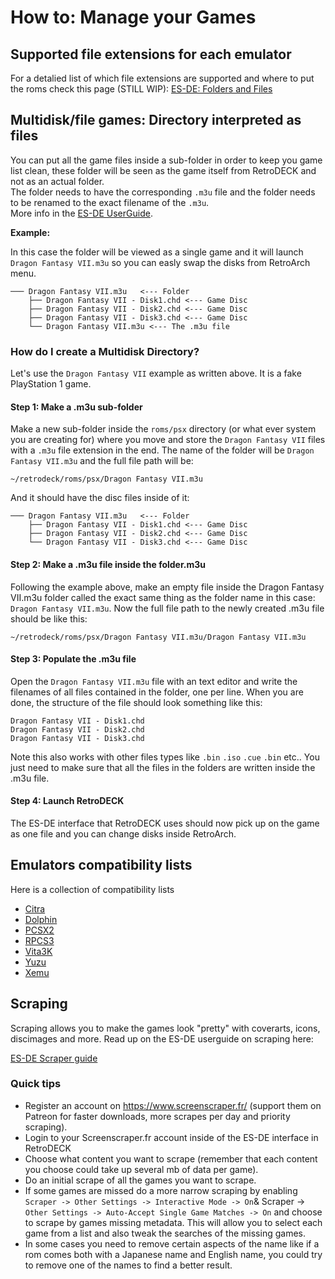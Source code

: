 # How to: Manage your Games

## Supported file extensions for each emulator
For a detalied list of which file extensions are supported and where to put the roms check this page (STILL WIP):
[ES-DE: Folders and Files](../wiki_emulationStation_de/esde-folders-files.md)

## Multidisk/file games: Directory interpreted as files
You can put all the game files inside a sub-folder in order to keep you game list clean, these folder will be seen as the game itself from RetroDECK and not as an actual folder.<br>
The folder needs to have the corresponding `.m3u` file and the folder needs to be renamed to the exact filename of the `.m3u`.<br>
More info in the [ES-DE UserGuide](https://gitlab.com/es-de/emulationstation-de/-/blob/master/USERGUIDE.md#directories-interpreted-as-files).<br>

**Example:**

In this case the folder will be viewed as a single game and it will launch `Dragon Fantasy VII.m3u` so you can easly swap the disks from RetroArch menu.

```
─── Dragon Fantasy VII.m3u   <--- Folder
    ├── Dragon Fantasy VII - Disk1.chd <--- Game Disc
    ├── Dragon Fantasy VII - Disk2.chd <--- Game Disc
    ├── Dragon Fantasy VII - Disk3.chd <--- Game Disc
    └── Dragon Fantasy VII.m3u <--- The .m3u file
```


### How do I create a Multidisk Directory?

Let's use the `Dragon Fantasy VII` example as written above. It is a fake PlayStation 1 game.

#### Step 1: Make a .m3u sub-folder
Make a new sub-folder inside the `roms/psx` directory (or what ever system you are creating for) where you move and store the `Dragon Fantasy VII` files with a `.m3u` file extension in the end.
The name of the folder will be `Dragon Fantasy VII.m3u` and the full file path will be:

`~/retrodeck/roms/psx/Dragon Fantasy VII.m3u`

And it should have the disc files inside of it:

```
─── Dragon Fantasy VII.m3u   <--- Folder
    ├── Dragon Fantasy VII - Disk1.chd <--- Game Disc
    ├── Dragon Fantasy VII - Disk2.chd <--- Game Disc
    └── Dragon Fantasy VII - Disk3.chd <--- Game Disc
```

#### Step 2: Make a .m3u file inside the folder.m3u
Following the example above, make an empty file inside the Dragon Fantasy VII.m3u folder called the exact same thing as the folder name in this case: `Dragon Fantasy VII.m3u`. Now the full file path to the newly created .m3u file should be like this:

`~/retrodeck/roms/psx/Dragon Fantasy VII.m3u/Dragon Fantasy VII.m3u`

#### Step 3: Populate the .m3u file

Open the `Dragon Fantasy VII.m3u` file with an text editor and write the filenames of all files contained in the folder, one per line.
When you are done, the structure  of the file should look something like this:

```
Dragon Fantasy VII - Disk1.chd
Dragon Fantasy VII - Disk2.chd
Dragon Fantasy VII - Disk3.chd
```

Note this also works with other files types like `.bin` `.iso` `.cue` `.bin` etc.. You just need to make sure that all the files in the folders are written inside the .m3u file.

#### Step 4: Launch RetroDECK
The ES-DE interface that RetroDECK uses should now pick up on the game as one file and you can change disks inside RetroArch.


## Emulators compatibility lists
Here is a collection of compatibility lists

- [Citra](https://citra-emu.org/game/)
- [Dolphin](https://dolphin-emu.org/compat/?nocr=true)
- [PCSX2](https://pcsx2.net/compat/)
- [RPCS3](https://docs.google.com/spreadsheets/d/1EzTcNoKiBaMS4orZrGEOKwMpFOZEFKVSOZjLRJqzEkA/)
- [Vita3K](https://vita3k.org/compatibility.html?lang=en)
- [Yuzu](https://yuzu-emu.org/game/)
- [Xemu](https://xemu.app/#compatibility)

## Scraping
Scraping allows you to make the games look "pretty" with coverarts, icons, discimages and more.
Read up on the ES-DE userguide on scraping here:

[ES-DE Scraper guide](https://gitlab.com/es-de/emulationstation-de/-/blob/master/USERGUIDE.md#scraping)

### Quick tips
- Register an account on https://www.screenscraper.fr/ (support them on Patreon for faster downloads, more scrapes per day and priority scraping).
- Login to your Screenscraper.fr account inside of the ES-DE interface in RetroDECK
- Choose what content you want to scrape (remember that each content you choose could take up several mb of data per game).
- Do an initial scrape of all the games you want to scrape.
- If some games are missed do a more narrow scraping by enabling `Scraper -> Other Settings -> Interactive Mode -> On`& Scraper -> `Other Settings -> Auto-Accept Single Game Matches -> On` and choose to scrape by games missing metadata. This will allow you to select each game from a list and also tweak the searches of the missing games.
- In some cases you need to remove certain aspects of the name like if a rom comes both with a Japanese name and English name, you could try to remove one of the names to find a better result.

